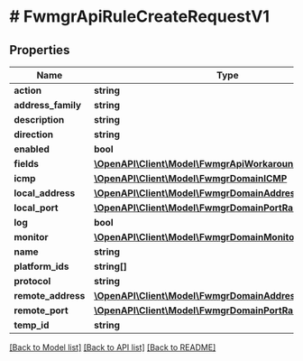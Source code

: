 # # FwmgrApiRuleCreateRequestV1

## Properties

Name | Type | Description | Notes
------------ | ------------- | ------------- | -------------
**action** | **string** |  |
**address_family** | **string** |  |
**description** | **string** |  |
**direction** | **string** |  |
**enabled** | **bool** |  |
**fields** | [**\OpenAPI\Client\Model\FwmgrApiWorkaroundUIFieldValue[]**](FwmgrApiWorkaroundUIFieldValue.md) |  |
**icmp** | [**\OpenAPI\Client\Model\FwmgrDomainICMP**](FwmgrDomainICMP.md) |  |
**local_address** | [**\OpenAPI\Client\Model\FwmgrDomainAddressRange[]**](FwmgrDomainAddressRange.md) |  |
**local_port** | [**\OpenAPI\Client\Model\FwmgrDomainPortRange[]**](FwmgrDomainPortRange.md) |  |
**log** | **bool** |  |
**monitor** | [**\OpenAPI\Client\Model\FwmgrDomainMonitoring**](FwmgrDomainMonitoring.md) |  |
**name** | **string** |  |
**platform_ids** | **string[]** |  |
**protocol** | **string** |  |
**remote_address** | [**\OpenAPI\Client\Model\FwmgrDomainAddressRange[]**](FwmgrDomainAddressRange.md) |  |
**remote_port** | [**\OpenAPI\Client\Model\FwmgrDomainPortRange[]**](FwmgrDomainPortRange.md) |  |
**temp_id** | **string** |  |

[[Back to Model list]](../../README.md#models) [[Back to API list]](../../README.md#endpoints) [[Back to README]](../../README.md)
